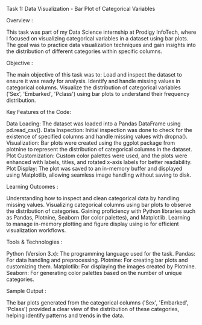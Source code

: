 Task 1: Data Visualization - Bar Plot of Categorical Variables


Overview :

This task was part of my Data Science internship at Prodigy InfoTech, where I focused on visualizing categorical variables in a dataset using bar plots. The goal was to practice data visualization techniques and gain insights into the distribution of different categories within specific columns.


Objective :

The main objective of this task was to:
Load and inspect the dataset to ensure it was ready for analysis.
Identify and handle missing values in categorical columns.
Visualize the distribution of categorical variables ('Sex', 'Embarked', 'Pclass') using bar plots to understand their frequency distribution.


Key Features of the Code:

Data Loading: The dataset was loaded into a Pandas DataFrame using pd.read_csv().
Data Inspection: Initial inspection was done to check for the existence of specified columns and handle missing values with dropna().
Visualization: Bar plots were created using the ggplot package from plotnine to represent the distribution of categorical columns in the dataset.
Plot Customization: Custom color palettes were used, and the plots were enhanced with labels, titles, and rotated x-axis labels for better readability.
Plot Display: The plot was saved to an in-memory buffer and displayed using Matplotlib, allowing seamless image handling without saving to disk.


Learning Outcomes :

Understanding how to inspect and clean categorical data by handling missing values.
Visualizing categorical columns using bar plots to observe the distribution of categories.
Gaining proficiency with Python libraries such as Pandas, Plotnine, Seaborn (for color palettes), and Matplotlib.
Learning to manage in-memory plotting and figure display using io for efficient visualization workflows.


Tools & Technologies :

Python (Version 3.x): The programming language used for the task.
Pandas: For data handling and preprocessing.
Plotnine: For creating bar plots and customizing them.
Matplotlib: For displaying the images created by Plotnine.
Seaborn: For generating color palettes based on the number of unique categories.


Sample Output :

The bar plots generated from the categorical columns ('Sex', 'Embarked', 'Pclass') provided a clear view of the distribution of these categories, helping identify patterns and trends in the data.